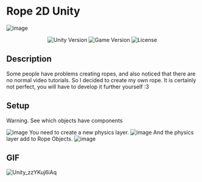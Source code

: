 # Rope 2D Unity
![image](https://github.com/CreatNatoy/Rope-2D/assets/76531899/32cbcf47-cd29-46e8-b896-cc4d553c6346)
<p align="center">
    <img src="https://img.shields.io/badge/Engine-2021.3.17f1-blueviolet" alt="Unity Version">
    <img src="https://img.shields.io/badge/Version-0.1-blue" alt="Game Version">
    <img src="https://img.shields.io/badge/License-None-success" alt="License">
</p>

## Description

Some people have problems creating ropes, and also noticed that there are no normal video tutorials. So I decided to create my own rope. It is certainly not perfect, you will have to develop it further yourself :3 

## Setup 

Warning. See which objects have components  

![image](https://github.com/CreatNatoy/Rope-2D/assets/76531899/4bc1b9b2-1f70-488a-8d38-b9890befae27)
You need to create a new physics layer. 
![image](https://github.com/CreatNatoy/Rope-2D/assets/76531899/0be5059d-4a9e-4880-97ed-52248d0c9eec)
And the physics layer add to Rope Objects. 
![image](https://github.com/CreatNatoy/Rope-2D/assets/76531899/043609a6-2895-4324-8528-a9e2daf62f45)

## GIF
![Unity_zzYKuj6iAq](https://github.com/CreatNatoy/Rope-2D/assets/76531899/7e4cfdbb-2f3a-4ad0-8a7c-d54492d2d693)

